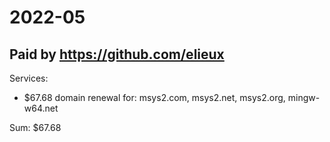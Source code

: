 # 2022-05

## Paid by https://github.com/elieux

Services:

* $67.68 domain renewal for: msys2.com, msys2.net, msys2.org, mingw-w64.net

Sum: $67.68
